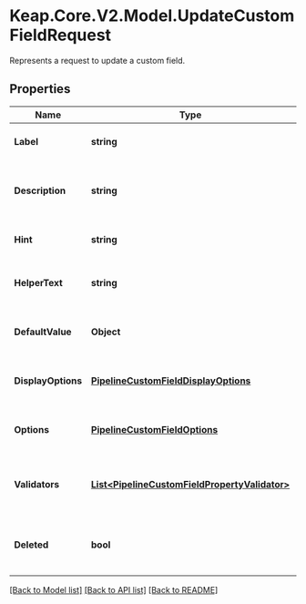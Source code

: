 # Keap.Core.V2.Model.UpdateCustomFieldRequest
Represents a request to update a custom field.

## Properties

Name | Type | Description | Notes
------------ | ------------- | ------------- | -------------
**Label** | **string** | The label of the custom field. | 
**Description** | **string** | The description of the custom field. | 
**Hint** | **string** | The hint for the custom field. | 
**HelperText** | **string** | The helper text for the custom field. | 
**DefaultValue** | **Object** | The default value of the custom field. | 
**DisplayOptions** | [**PipelineCustomFieldDisplayOptions**](PipelineCustomFieldDisplayOptions.md) | The display options for the custom field. | 
**Options** | [**PipelineCustomFieldOptions**](PipelineCustomFieldOptions.md) | The options for the custom field. | 
**Validators** | [**List&lt;PipelineCustomFieldPropertyValidator&gt;**](PipelineCustomFieldPropertyValidator.md) | The validators for the custom field. | 
**Deleted** | **bool** | Indicates whether the custom field is deleted. | 

[[Back to Model list]](../README.md#documentation-for-models) [[Back to API list]](../README.md#documentation-for-api-endpoints) [[Back to README]](../README.md)

